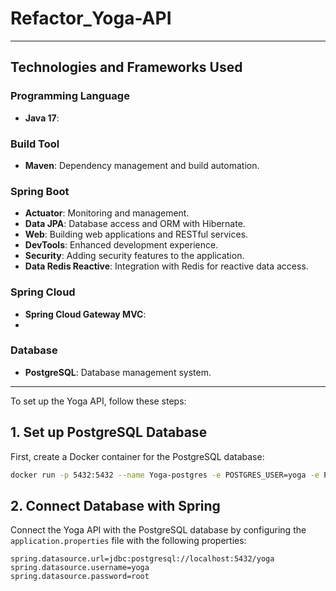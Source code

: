 # Refactor_Yoga-API

------------------------------------------------------------------------------------------------------
## Technologies and Frameworks Used

### Programming Language
- **Java 17**: 

### Build Tool
- **Maven**: Dependency management and build automation.
 

### Spring Boot
- **Actuator**: Monitoring and management.
- **Data JPA**: Database access and ORM with Hibernate.
- **Web**: Building web applications and RESTful services.
- **DevTools**: Enhanced development experience.
- **Security**: Adding security features to the application.
- **Data Redis Reactive**: Integration with Redis for reactive data access.

### Spring Cloud
- **Spring Cloud Gateway MVC**:
- 
### Database
- **PostgreSQL**: Database management system.

- ---------------------------------------------------------------------------------------------------------------

To set up the Yoga API, follow these steps:

## 1. Set up PostgreSQL Database

First, create a Docker container for the PostgreSQL database:

```bash
docker run -p 5432:5432 --name Yoga-postgres -e POSTGRES_USER=yoga -e POSTGRES_PASSWORD=root -e POSTGRES_DB=yoga -d postgres
```


## 2. Connect Database with Spring

Connect the Yoga API with the PostgreSQL database by configuring the `application.properties` file with the following properties:

```properties
spring.datasource.url=jdbc:postgresql://localhost:5432/yoga
spring.datasource.username=yoga
spring.datasource.password=root
```
